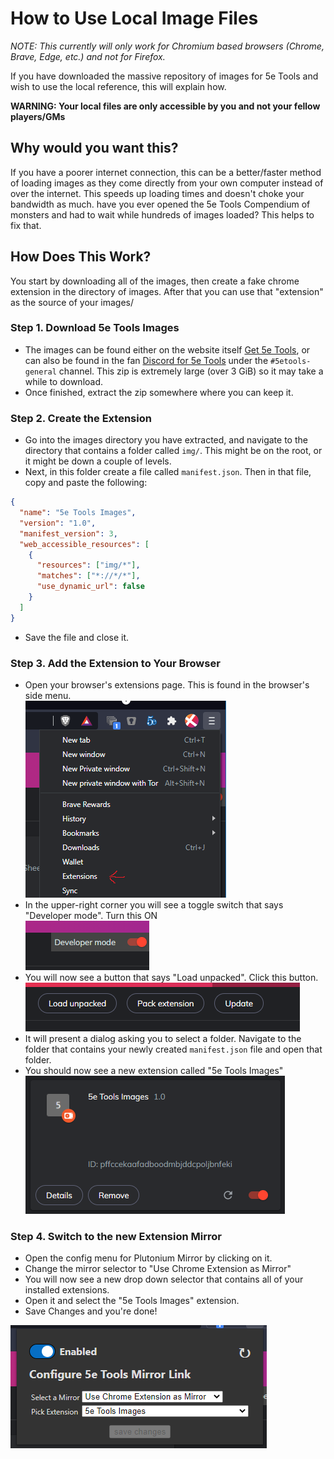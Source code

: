 # How to Use Local Image Files

*NOTE: This currently will only work for Chromium based browsers (Chrome, Brave, Edge, etc.) and not for Firefox.*

If you have downloaded the massive repository of images for 5e Tools and wish to use the local reference, this will explain how.

**WARNING: Your local files are only accessible by you and not your fellow players/GMs**

## Why would you want this?

If you have a poorer internet connection, this can be a better/faster method of loading images as they come directly from your own computer instead of over the internet. This speeds up loading times and doesn't choke your bandwidth as much. have you ever opened the 5e Tools Compendium of monsters and had to wait while hundreds of images loaded? This helps to fix that.

## How Does This Work?

You start by downloading all of the images, then create a fake chrome extension in the directory of images. After that you can use that "extension" as the source of your images/

### Step 1. Download 5e Tools Images

- The images can be found either on the website itself [Get 5e Tools](https://get.5e.tools/), or can also be found in the fan [Discord for 5e Tools](https://discord.gg/nGvRCDs) under the `#5etools-general` channel. This zip is extremely large (over 3 GiB) so it may take a while to download.
- Once finished, extract the zip somewhere where you can keep it.

### Step 2. Create the Extension

- Go into the images directory you have extracted, and navigate to the directory that contains a folder called `img/`. This might be on the root, or it might be down a couple of levels.
- Next, in this folder create a file called `manifest.json`. Then in that file, copy and paste the following:

```json
{
  "name": "5e Tools Images",
  "version": "1.0",
  "manifest_version": 3,
  "web_accessible_resources": [
    {
      "resources": ["img/*"],
      "matches": ["*://*/*"],
      "use_dynamic_url": false
    }
  ]
}
```

- Save the file and close it.

### Step 3. Add the Extension to Your Browser

- Open your browser's extensions page. This is found in the browser's side menu.  
![](.assets/ext-page.png)
- In the upper-right corner you will see a toggle switch that says "Developer mode". Turn this ON  
![](.assets/dev-mode.png)
- You will now see a button that says "Load unpacked". Click this button.  
![](.assets/load-unpacked.png)
- It will present a dialog asking you to select a folder. Navigate to the folder that contains your newly created `manifest.json` file and open that folder.
- You should now see a new extension called "5e Tools Images"  
![](.assets/new-ext.png)

### Step 4. Switch to the new Extension Mirror

- Open the config menu for Plutonium Mirror by clicking on it.
- Change the mirror selector to "Use Chrome Extension as Mirror"
- You will now see a new drop down selector that contains all of your installed extensions.
- Open it and select the "5e Tools Images" extension.
- Save Changes and you're done!

![](.assets/ext-config.png)
